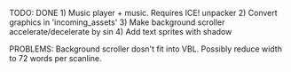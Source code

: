 TODO:
DONE 1) Music player + music. Requires ICE! unpacker
2) Convert graphics in 'incoming_assets'
3) Make background scroller accelerate/decelerate by sin
4) Add text sprites with shadow

PROBLEMS:
Background scroller dosn't fit into VBL.
Possibly reduce width to 72 words per scanline.
